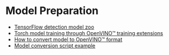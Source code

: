 # Model Preparation

- [TensorFlow detection model zoo](https://github.com/tensorflow/models/blob/master/research/object_detection/g3doc/tf2_detection_zoo.md)
- [Torch model training through OpenVINO™ training extensions](https://openvinotoolkit.github.io/training_extensions/latest/guide/get_started/introduction.html)
- [How to convert model to OpenVINO™ format](https://docs.openvinotoolkit.org/latest/_docs_MO_DG_prepare_model_convert_model_tf_specific_Convert_Object_Detection_API_Models.html)
- [Model conversion script example](https://github.com/openvinotoolkit/cvat/blob/3e09503ba6c6daa6469a6c4d275a5a8b168dfa2c/components/tf_annotation/install.sh#L23)
